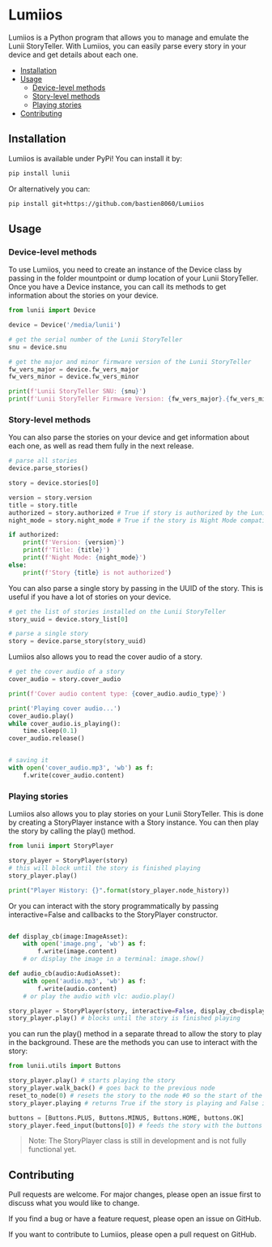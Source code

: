 # Lumiios

Lumiios is a Python program that allows you to manage and emulate the Lunii StoryTeller. With Lumiios, you can easily parse every story in your device and get details about each one.

- [Installation](#installation)
- [Usage](#usage)
  - [Device-level methods](#device-level-methods)
  - [Story-level methods](#story-level-methods)
  - [Playing stories](#playing-stories)
- [Contributing](#contributing)

## Installation

Lumiios is available under PyPi! You can install it by:
```bash
pip install lunii
```

Or alternatively you can:
```bash
pip install git+https://github.com/bastien8060/Lumiios
```

## Usage

### Device-level methods
To use Lumiios, you need to create an instance of the Device class by passing in the folder mountpoint or dump location of your Lunii StoryTeller. Once you have a Device instance, you can call its methods to get information about the stories on your device.

```python
from lunii import Device

device = Device('/media/lunii')

# get the serial number of the Lunii StoryTeller
snu = device.snu

# get the major and minor firmware version of the Lunii StoryTeller
fw_vers_major = device.fw_vers_major
fw_vers_minor = device.fw_vers_minor

print(f'Lunii StoryTeller SNU: {snu}')
print(f'Lunii StoryTeller Firmware Version: {fw_vers_major}.{fw_vers_minor}')
```

### Story-level methods

You can also parse the stories on your device and get information about each one, as well as read them fully in the next release.

```python
# parse all stories
device.parse_stories()

story = device.stories[0]

version = story.version
title = story.title
authorized = story.authorized # True if story is authorized by the Lunii StoryTeller (checksum is valid)
night_mode = story.night_mode # True if the story is Night Mode compatible

if authorized:
    print(f'Version: {version}')
    print(f'Title: {title}')
    print(f'Night Mode: {night_mode}')
else:
    print(f'Story {title} is not authorized')

```

You can also parse a single story by passing in the UUID of the story. This is useful if you have a lot of stories on your device.

```python
# get the list of stories installed on the Lunii StoryTeller
story_uuid = device.story_list[0]

# parse a single story
story = device.parse_story(story_uuid)
```

Lumiios also allows you to read the cover audio of a story. 

```python
# get the cover audio of a story
cover_audio = story.cover_audio

print(f'Cover audio content type: {cover_audio.audio_type}')

print('Playing cover audio...')
cover_audio.play()
while cover_audio.is_playing():
    time.sleep(0.1)
cover_audio.release()


# saving it
with open('cover_audio.mp3', 'wb') as f:
    f.write(cover_audio.content)
```

### Playing stories

Lumiios also allows you to play stories on your Lunii StoryTeller. This is done by creating a StoryPlayer instance with a Story instance. You can then play the story by calling the play() method.

```python
from lunii import StoryPlayer

story_player = StoryPlayer(story)
# this will block until the story is finished playing
story_player.play()

print("Player History: {}".format(story_player.node_history))
```
Or you can interact with the story programmatically by passing interactive=False and callbacks to the StoryPlayer constructor.

```python

def display_cb(image:ImageAsset):
    with open('image.png', 'wb') as f:
        f.write(image.content)
    # or display the image in a terminal: image.show()

def audio_cb(audio:AudioAsset):
    with open('audio.mp3', 'wb') as f:
        f.write(audio.content)
    # or play the audio with vlc: audio.play()

story_player = StoryPlayer(story, interactive=False, display_cb=display_cb, audio_cb=audio_cb)
story_player.play() # blocks until the story is finished playing
```

you can run the play() method in a separate thread to allow the story to play in the background. These are the methods you can use to interact with the story:

```python
from lunii.utils import Buttons

story_player.play() # starts playing the story
story_player.walk_back() # goes back to the previous node
reset_to_node(0) # resets the story to the node #0 so the start of the story
story_player.playing # returns True if the story is playing and False if it has finished 

buttons = [Buttons.PLUS, Buttons.MINUS, Buttons.HOME, buttons.OK]
story_player.feed_input(buttons[0]) # feeds the story with the buttons pressed
```


> Note: The StoryPlayer class is still in development and is not fully functional yet.

## Contributing
Pull requests are welcome. For major changes, please open an issue first to discuss what you would like to change.

If you find a bug or have a feature request, please open an issue on GitHub.

If you want to contribute to Lumiios, please open a pull request on GitHub.

